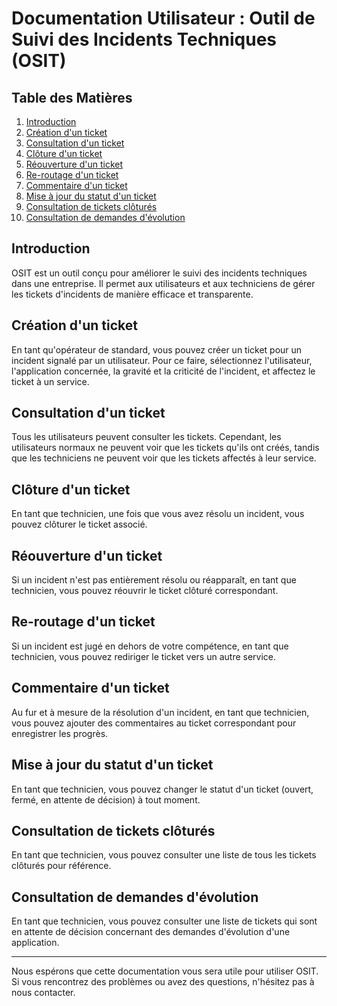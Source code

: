 # Documentation Utilisateur : Outil de Suivi des Incidents Techniques (OSIT)

## Table des Matières
1. [Introduction](#introduction)
2. [Création d'un ticket](#création-dun-ticket)
3. [Consultation d'un ticket](#consultation-dun-ticket)
4. [Clôture d'un ticket](#clôture-dun-ticket)
5. [Réouverture d'un ticket](#réouverture-dun-ticket)
6. [Re-routage d'un ticket](#re-routage-dun-ticket)
7. [Commentaire d'un ticket](#commentaire-dun-ticket)
8. [Mise à jour du statut d'un ticket](#mise-à-jour-du-statut-dun-ticket)
9. [Consultation de tickets clôturés](#consultation-de-tickets-clôturés)
10. [Consultation de demandes d'évolution](#consultation-de-demandes-dévolution)

## Introduction
OSIT est un outil conçu pour améliorer le suivi des incidents techniques dans une entreprise. Il permet aux utilisateurs et aux techniciens de gérer les tickets d'incidents de manière efficace et transparente.

## Création d'un ticket
En tant qu'opérateur de standard, vous pouvez créer un ticket pour un incident signalé par un utilisateur. Pour ce faire, sélectionnez l'utilisateur, l'application concernée, la gravité et la criticité de l'incident, et affectez le ticket à un service.

## Consultation d'un ticket
Tous les utilisateurs peuvent consulter les tickets. Cependant, les utilisateurs normaux ne peuvent voir que les tickets qu'ils ont créés, tandis que les techniciens ne peuvent voir que les tickets affectés à leur service.

## Clôture d'un ticket
En tant que technicien, une fois que vous avez résolu un incident, vous pouvez clôturer le ticket associé.

## Réouverture d'un ticket
Si un incident n'est pas entièrement résolu ou réapparaît, en tant que technicien, vous pouvez réouvrir le ticket clôturé correspondant.

## Re-routage d'un ticket
Si un incident est jugé en dehors de votre compétence, en tant que technicien, vous pouvez rediriger le ticket vers un autre service.

## Commentaire d'un ticket
Au fur et à mesure de la résolution d'un incident, en tant que technicien, vous pouvez ajouter des commentaires au ticket correspondant pour enregistrer les progrès.

## Mise à jour du statut d'un ticket
En tant que technicien, vous pouvez changer le statut d'un ticket (ouvert, fermé, en attente de décision) à tout moment.

## Consultation de tickets clôturés
En tant que technicien, vous pouvez consulter une liste de tous les tickets clôturés pour référence.

## Consultation de demandes d'évolution
En tant que technicien, vous pouvez consulter une liste de tickets qui sont en attente de décision concernant des demandes d'évolution d'une application.

---
Nous espérons que cette documentation vous sera utile pour utiliser OSIT. Si vous rencontrez des problèmes ou avez des questions, n'hésitez pas à nous contacter.
